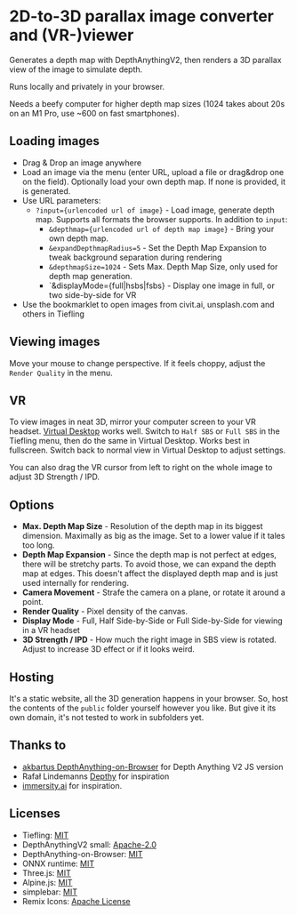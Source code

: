 # 2D-to-3D parallax image converter and (VR-)viewer

Generates a depth map with DepthAnythingV2, then renders a 3D parallax view of the image to simulate depth. 

Runs locally and privately in your browser.  

Needs a beefy computer for higher depth map sizes (1024 takes about 20s on an M1 Pro, use ~600 on fast smartphones). 

## Loading images

- Drag &amp; Drop an image anywhere
- Load an image via the menu (enter URL, upload a file or drag&drop one on the field). Optionally load your own depth map. If none is provided, it is generated.
- Use URL parameters: 
  - `?input={urlencoded url of image}` - Load image, generate depth map. Supports all formats the browser supports. In addition to `input`:
    - `&depthmap={urlencoded url of depth map image}` - Bring your own depth map.
    - `&expandDepthmapRadius=5` - Set the Depth Map Expansion to tweak background separation during rendering
    - `&depthmapSize=1024` - Sets Max. Depth Map Size, only used for depth map generation.
    - `&displayMode={full|hsbs|fsbs} - Display one image in full, or two side-by-side for VR
- Use the bookmarklet to open images from civit.ai, unsplash.com and others in Tiefling

## Viewing images

Move your mouse to change perspective. If it feels choppy, adjust the `Render Quality` in the menu.


## VR

To view images in neat 3D, mirror your computer screen to your VR headset. [Virtual Desktop](https://www.vrdesktop.net/) works well. Switch to `Half SBS` or `Full SBS` in the Tiefling menu, then do the same in Virtual Desktop. Works best in fullscreen. Switch back to normal view in Virtual Desktop to adjust settings.  

You can also drag the VR cursor from left to right on the whole image to adjust 3D Strength / IPD. 

## Options

- **Max. Depth Map Size** - Resolution of the depth map in its biggest dimension. Maximally as big as the image. Set to a lower value if it tales too long. 
- **Depth Map Expansion** - Since the depth map is not perfect at edges, there will be stretchy parts. To avoid those, we can expand the depth map at edges. This doesn't affect the displayed depth map and is just used internally for rendering. 
- **Camera Movement** - Strafe the camera on a plane, or rotate it around a point. 
- **Render Quality** - Pixel density of the canvas.
- **Display Mode** - Full, Half Side-by-Side or Full Side-by-Side for viewing in a VR headset
- **3D Strength / IPD** - How much the right image in SBS view is rotated. Adjust to increase 3D effect or if it looks weird. 

## Hosting

It's a static website, all the 3D generation happens in your browser. So, host the contents of the `public` folder yourself however you like. But give it its own domain, it's not tested to work in subfolders yet.

## Thanks to

- [akbartus DepthAnything-on-Browser](https://github.com/akbartus/DepthAnything-on-Browser) for Depth Anything V2 JS version
- Rafał Lindemanns [Depthy](https://depthy.stamina.pl/#/) for inspiration
- [immersity.ai](https://www.immersity.ai/) for inspiration.

## Licenses

- Tiefling: [MIT](https://github.com/combatwombat/tiefling/blob/main/LICENSE)
- DepthAnythingV2 small: [Apache-2.0](https://github.com/DepthAnything/Depth-Anything-V2/blob/main/LICENSE)
- DepthAnything-on-Browser: [MIT](https://github.com/akbartus/DepthAnything-on-Browser/blob/main/LICENSE)
- ONNX runtime: [MIT](https://github.com/microsoft/onnxruntime/blob/main/LICENSE)
- Three.js: [MIT](https://github.com/mrdoob/three.js/blob/dev/LICENSE)
- Alpine.js: [MIT](https://github.com/alpinejs/alpine/blob/main/LICENSE.md)
- simplebar: [MIT](https://github.com/Grsmto/simplebar/blob/master/LICENSE)
- Remix Icons: [Apache License](https://github.com/Remix-Design/remixicon/blob/master/License)
